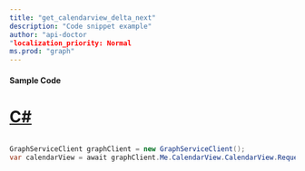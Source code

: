 ```yaml
---
title: "get_calendarview_delta_next"
description: "Code snippet example" 
author: "api-doctor
"localization_priority: Normal
ms.prod: "graph"
--- 
```

#### Sample Code
# [C#](#tab/Csharp)

```C#

GraphServiceClient graphClient = new GraphServiceClient();
var calendarView = await graphClient.Me.CalendarView.CalendarView.Request().GetAsync();

```
